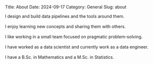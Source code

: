 Title: About
Date: 2024-09-17
Category: General
Slug: about

I design and build data pipelines and the tools around them.<br><br>
I enjoy learning new concepts and sharing them with others.<br><br>
I like working in a small team focused on pragmatic problem-solving.<br><br>
I have worked as a data scientist and currently work as a data engineer.<br><br>
I have a B.Sc. in Mathematics and a M.Sc. in Statistics.
